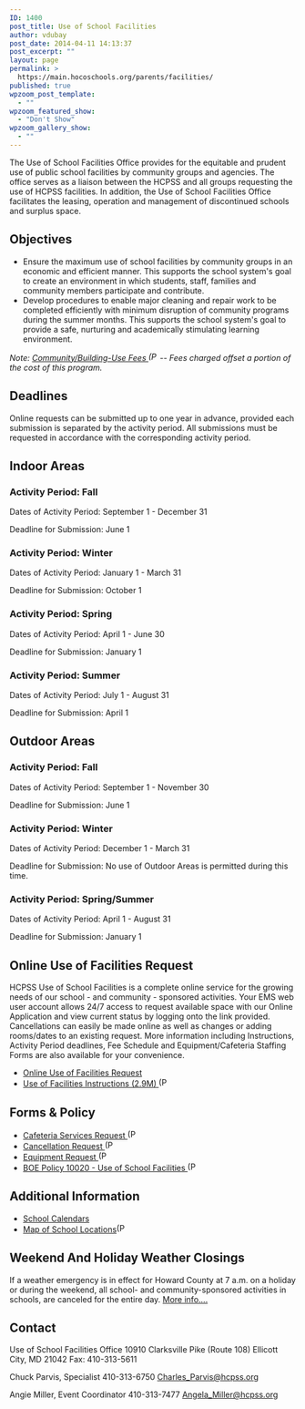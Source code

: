 ```yaml
---
ID: 1400
post_title: Use of School Facilities
author: vdubay
post_date: 2014-04-11 14:13:37
post_excerpt: ""
layout: page
permalink: >
  https://main.hocoschools.org/parents/facilities/
published: true
wpzoom_post_template:
  - ""
wpzoom_featured_show:
  - "Don't Show"
wpzoom_gallery_show:
  - ""
---
```

<p>The Use of School Facilities Office provides for the equitable and prudent use of public school facilities by community groups and agencies. The office serves as a liaison between the HCPSS  and all groups requesting the use of HCPSS facilities. In addition, the Use of School Facilities Office facilitates the leasing, operation and management of discontinued schools and surplus space.</p>

<h2>Objectives</h2>
<ul>
  <li>Ensure the maximum use of school facilities by community groups in an economic and efficient manner. This supports the school system's goal to create an environment in which students, staff, families and community members participate and contribute.</li>
  <li>Develop procedures to enable major cleaning and repair work to be completed efficiently with minimum disruption of community programs during the summer months. This supports the school system's goal to provide a safe, nurturing and academically stimulating learning environment.</li>
</ul>

<p><em>Note: <a href="fees.pdf">Community/Building-Use Fees <img src="/f/images/bullet-pdf.gif" border="0" align="bottom" width="16" height="16" alt="(PDF)"></a> -- Fees charged offset a portion of the cost of this program.</em></p>

<h2>Deadlines</h2>
<p>Online requests can be submitted up to one year in advance, provided each submission is separated by the activity period. All submissions must be requested in accordance with the corresponding activity period.</p>

<h2>Indoor Areas</h2>

<h3>Activity Period: Fall</h3>
<p>Dates of Activity Period: September 1 - December 31</p>
<p>Deadline for Submission: June 1</p>

<h3>Activity Period: Winter</h3>
<p>Dates of Activity Period: January 1 - March 31</p>
<p>Deadline for Submission: October 1</p>

<h3>Activity Period: Spring</h3>
<p>Dates of Activity Period: April 1 - June 30</p>
<p>Deadline for Submission: January 1</p>

<h3>Activity Period: Summer</h3>
<p>Dates of Activity Period: July 1 - August 31</p>
<p>Deadline for Submission: April 1</p>

<h2>Outdoor Areas</h2>

<h3>Activity Period: Fall</h3>
<p>Dates of Activity Period: September 1 - November 30</p>
<p>Deadline for Submission: June 1</p>

<h3>Activity Period: Winter</h3>
<p>Dates of Activity Period: December 1 - March 31</p>
<p>Deadline for Submission: No use of Outdoor Areas is permitted during this time.</p>

<h3>Activity Period: Spring/Summer</h3>
<p>Dates of Activity Period: April 1 - August 31</p>
<p>Deadline for Submission: January 1</p>

<h2>Online Use of Facilities Request</h2>
<p>HCPSS Use of School Facilities is a complete online service for the growing needs of our school - and community - sponsored activities. Your EMS web user account allows 24/7 access to request available space with our Online Application and view current status by logging onto the link provided. Cancellations can easily be made online as well as changes or adding rooms/dates to an existing request. More information including Instructions, Activity Period deadlines, Fee Schedule and Equipment/Cafeteria Staffing Forms are also available for your convenience.</p>

<ul>
  <li><a href="https://ems.hcpss.org/VirtualEMS/" target="_blank">Online Use of Facilities Request</a></li>
  <li><a href="/f/parents/communityservices/cs_online_instructions.pdf">Use of Facilities Instructions (2.9M) <img src="/f/images/bullet-pdf.gif" border="0" align="bottom" width="16" height="16" alt="(PDF)"></a></li>
</ul>

<h2>Forms &amp; Policy</h2>
<ul>
  <li><a href="/f/parents/communityservices/cs_cafeservice.pdf">Cafeteria Services Request <img src="/f/images/bullet-pdf.gif" border="0" align="bottom" width="16" height="16" alt="(PDF)"></a></li>
  <li><a href="/f/parents/communityservices/cs_cancel.pdf">Cancellation Request <img src="/f/images/bullet-pdf.gif" border="0" align="bottom" width="16" height="16" alt="(PDF)"></a></li>
  <li><a href="/f/parents/communityservices/cs_equipment.pdf">Equipment Request <img src="/f/images/bullet-pdf.gif" border="0" align="bottom" width="16" height="16" alt="(PDF)"></a></li>
  <li><a href="/f/board/policies/10020.pdf">BOE Policy 10020 - Use of School Facilities <img src="/f/images/bullet-pdf.gif" border="0" align="bottom" width="16" height="16" alt="(PDF)"></a></li>
</ul>

<h2>Additional Information</h2>
<ul>
  <li><a href="/news/school-system-calendar/">School Calendars</a></li>
  <li><a href="/f/contact/map_schools.pdf">Map of School Locations</a><img src="/f/images/bullet-pdf.gif" border="0" align="bottom" width="16" height="16" alt="(PDF)"></a></li>
</ul>

<h2>Weekend And Holiday Weather Closings</h2>
<p>If a weather emergency is in effect for Howard County at 7 a.m. on a holiday or during the weekend, all school- and community-sponsored activities in schools, are canceled for the entire day. <a href="/news/emergency-closings/#weekend">More info....</a></p>

<h2>Contact</h2>
<p>Use of School Facilities Office
10910 Clarksville Pike (Route 108)
Ellicott City, MD 21042
Fax: 410-313-5611</p>

<p>Chuck Parvis, Specialist
410-313-6750
<a href="mailto:Charles_Parvis@hcpss.org">Charles_Parvis@hcpss.org</a></p>

<p>Angie Miller, Event Coordinator
410-313-7477
<a href="mailto:Angela_Miller@hcpss.org">Angela_Miller@hcpss.org</a></p>